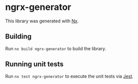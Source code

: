 # ngrx-generator

This library was generated with [Nx](https://nx.dev).

## Building

Run `nx build ngrx-generator` to build the library.

## Running unit tests

Run `nx test ngrx-generator` to execute the unit tests via [Jest](https://jestjs.io).


